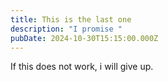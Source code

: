 ```yaml
---
title: This is the last one
description: "I promise "
pubDate: 2024-10-30T15:15:00.000Z
---
```

If this does not work, i will give up. 
